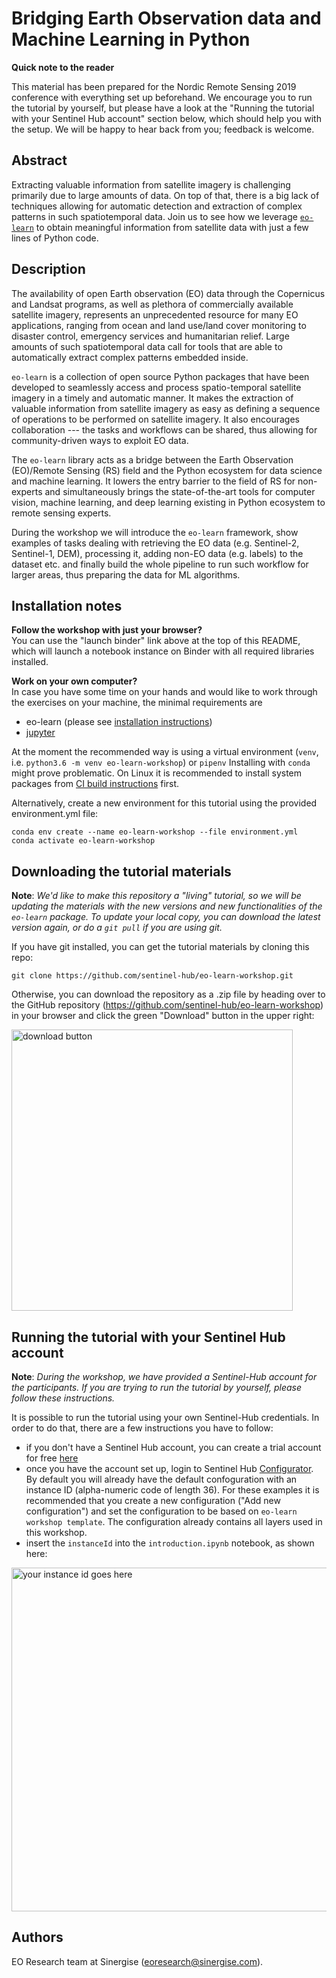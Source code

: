 # Bridging Earth Observation data and Machine Learning in Python


**Quick note to the reader**

This material has been prepared for the Nordic Remote Sensing 2019 conference with everything set up beforehand. We encourage you to run the tutorial by yourself, but please have a look at the "Running the tutorial with your Sentinel Hub account" section below, which should help you with the setup. We will be happy to hear back from you; feedback is welcome. 

## Abstract

Extracting valuable information from satellite imagery is challenging primarily due to large amounts of data. On top of that, there is a big lack of techniques allowing for automatic detection and extraction of complex patterns in such spatiotemporal data. Join us to see how we leverage [`eo-learn`](https://eo-learn.readthedocs.io/en/latest/) to obtain meaningful information from satellite data with just a few lines of Python code.


## Description


The availability of open Earth observation (EO) data through the Copernicus and Landsat programs, as well as plethora of commercially available satellite imagery, represents an unprecedented resource for many EO applications, ranging from ocean and land use/land cover monitoring to disaster control, emergency services and humanitarian relief. Large amounts of such spatiotemporal data call for tools that are able to automatically extract complex patterns embedded inside.

`eo-learn` is a collection of open source Python packages that have been developed to seamlessly access and process spatio-temporal satellite imagery in a timely and automatic manner. It makes the extraction of valuable information from satellite imagery as easy as defining a sequence of operations to be performed on satellite imagery. It also encourages collaboration --- the tasks and workflows can be shared, thus allowing for community-driven ways to exploit EO data.

The `eo-learn` library acts as a bridge between the Earth Observation (EO)/Remote Sensing (RS) field and the Python ecosystem for data science and machine learning. It lowers the entry barrier to the field of RS for non-experts and simultaneously brings the state-of-the-art tools for computer vision, machine learning, and deep learning existing in Python ecosystem to remote sensing experts.

During the workshop we will introduce the `eo-learn` framework, show examples of tasks dealing with retrieving the EO data (e.g. Sentinel-2, Sentinel-1, DEM), processing it, adding non-EO data (e.g. labels) to the dataset etc. and finally build the whole pipeline to run such workflow for larger areas, thus preparing the data for ML algorithms.


## Installation notes


**Follow the workshop with just your browser?**   
You can use the "launch binder" link above at the top of this README, which will launch a notebook instance on Binder with all required libraries installed.


**Work on your own computer?**  
In case you have some time on your hands and would like to work through the exercises on your machine, the minimal requirements are
+ eo-learn (please see [installation instructions](https://eo-learn.readthedocs.io/en/latest/install.html))
+ [jupyter](https://jupyter.org/install)

At the moment the recommended way is using a virtual environment (`venv`, i.e. `python3.6 -m venv eo-learn-workshop`) or `pipenv` Installing with `conda` might prove problematic. On Linux it is recommended to install system packages from  [CI build instructions](https://github.com/sentinel-hub/eo-learn/blob/master/.travis.yml#L12) first.

Alternatively, create a new environment for this tutorial using the provided environment.yml file:

```
conda env create --name eo-learn-workshop --file environment.yml
conda activate eo-learn-workshop
```


## Downloading the tutorial materials

**Note**: *We'd like to make this repository a "living" tutorial, so we will be updating the materials with the new versions and new functionalities of the `eo-learn` package. To update your local copy, you can download the latest version again, or do a `git pull` if you are using git.*

If you have git installed, you can get the tutorial materials by cloning this repo:

```
git clone https://github.com/sentinel-hub/eo-learn-workshop.git
```

Otherwise, you can download the repository as a .zip file by heading over
to the GitHub repository (https://github.com/sentinel-hub/eo-learn-workshop) in
your browser and click the green "Download" button in the upper right:

<img src="images/download-button.png" alt="download button" width="450">


## Running the tutorial with your Sentinel Hub account

**Note**: *During the workshop, we have provided a Sentinel-Hub account for the participants. If you are trying to run the tutorial by yourself, please follow these instructions.*

It is possible to run the tutorial using your own Sentinel-Hub credentials. In order to do that, there are a few instructions you have to follow:

* if you don't have a Sentinel Hub account, you can create a trial account for free [here](https://www.sentinel-hub.com/trial)
* once you have the account set up, login to Sentinel Hub [Configurator](https://apps.sentinel-hub.com/configurator/). By default you will already have the default confoguration with an instance ID (alpha-numeric code of length 36). For these examples it is recommended that you create a new configuration ("Add new configuration") and set the configuration to be based on `eo-learn workshop template`. The configuration already contains all layers used in this workshop. 
* insert the `instanceId` into the `introduction.ipynb` notebook, as shown here:
<img src="images/instance_id.png" alt="your instance id goes here" width="550">


## Authors

EO Research team at Sinergise (<eoresearch@sinergise.com>).
